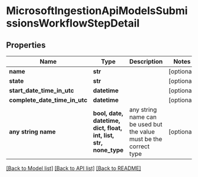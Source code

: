 # MicrosoftIngestionApiModelsSubmissionsWorkflowStepDetail


## Properties
Name | Type | Description | Notes
------------ | ------------- | ------------- | -------------
**name** | **str** |  | [optional] 
**state** | **str** |  | [optional] 
**start_date_time_in_utc** | **datetime** |  | [optional] 
**complete_date_time_in_utc** | **datetime** |  | [optional] 
**any string name** | **bool, date, datetime, dict, float, int, list, str, none_type** | any string name can be used but the value must be the correct type | [optional]

[[Back to Model list]](../README.md#documentation-for-models) [[Back to API list]](../README.md#documentation-for-api-endpoints) [[Back to README]](../README.md)


